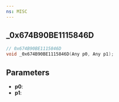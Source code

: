```yaml
---
ns: MISC
---
```

## _0x674B90BE1115846D

```c
// 0x674B90BE1115846D
void _0x674B90BE1115846D(Any p0, Any p1);
```

## Parameters
* **p0**:
* **p1**:
